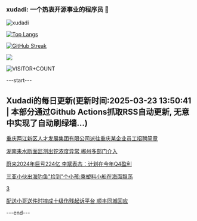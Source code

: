 ### xudadi: 一个热衷开源事业的程序员 👋

![xudadi](https://github-readme-stats-git-masterorgs-github-readme-stats-team.vercel.app/api?username=xudadi)

[![Top Langs](https://github-readme-stats.vercel.app/api/top-langs/?username=xudadi)](https://github.com/anuraghazra/github-readme-stats)

[![GitHub Streak](https://streak-stats.demolab.com?user=xudadi&locale=zh_Hans)](https://git.io/streak-stats)

![](https://raw.githubusercontent.com/xudadi/xudadi/main/assets/github-contribution-grid-snake.svg)

![VISITOR+COUNT](https://komarev.com/ghpvc/?username=xudadi&label=VISITOR+COUNT)


---start---

## Xudadi的每日更新(更新时间:2025-03-23 13:50:41 | 本部分通过Github Actions抓取RSS自动更新, 无意中实现了自动刷绿墙...)

[重庆两江新区人才发展集团有限公司派往重庆某企业员工招聘简章](https://www.gongkaoleida.com/article/2331933)

[湖南耒水断面监测出铊浓度异常 郴州多部门介入](https://m.163.com/news/article/JR9S774705561G0D.html)

[蔚来2024年巨亏224亿 李斌表态：计划在今年Q4盈利](https://m.163.com/news/article/JR9RU4G50534P59R.html)

[三亚小伙出海钓鱼"捡到"个小孩:乘塑料小船在海面飘荡](https://m.163.com/news/article/JR9RH6V20514D3UH.html)

[3](https://m.163.com/touch/news/sub/domestic)

[配送小哥送件时摔成十级伤残起诉平台 顺丰同城回应](https://m.163.com/news/article/JR9HMKE9051492T3.html)

---end---

